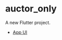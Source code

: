 # auctor_only

A new Flutter project.

- [App UI](https://www.figma.com/file/GQiG1auAObqNanedkyPZbt/Open-Fashion---Free-eCommerce-UI-Kit-(Community)?type=design&node-id=104-212&mode=design&t=AAUxDTtd5Io8q2Eo-0)
